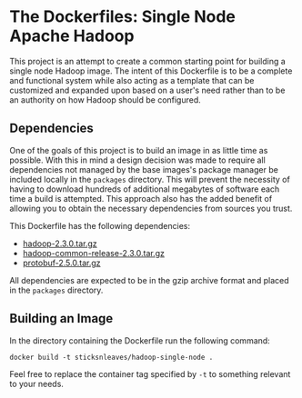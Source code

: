 # The Dockerfiles: Single Node Apache Hadoop

This project is an attempt to create a common starting point for building a single node Hadoop image. The intent of this Dockerfile is to be a complete and functional system while also acting as a template that can be customized and expanded upon based on a user's need rather than to be an authority on how Hadoop should be configured.

## Dependencies

One of the goals of this project is to build an image in as little time as possible. With this in mind a design decision was made to require all dependencies not managed by the base images's package manager be included locally in the ```packages``` directory. This will prevent the necessity of having to download hundreds of additional megabytes of software each time a build is attempted. This approach also has the added benefit of allowing you to obtain the necessary dependencies from sources you trust.

This Dockerfile has the following dependencies:

* [hadoop-2.3.0.tar.gz](http://www.apache.org/dyn/closer.cgi/hadoop/common/)
* [hadoop-common-release-2.3.0.tar.gz](https://github.com/apache/hadoop-common/releases)
* [protobuf-2.5.0.tar.gz](https://code.google.com/p/protobuf/downloads/detail?name=protobuf-2.5.0.tar.gz&can=2&q=)

All dependencies are expected to be in the gzip archive format and placed in the ```packages``` directory.

## Building an Image

In the directory containing the Dockerfile run the following command:

```docker build -t sticksnleaves/hadoop-single-node .```

Feel free to replace the container tag specified by ```-t``` to something relevant to your needs.